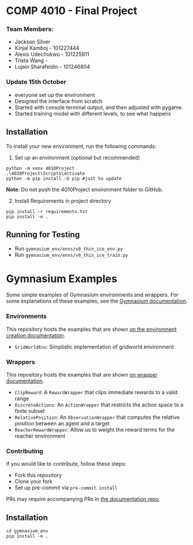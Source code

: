 # COMP 4010 - Final Project

### Team Members: 
- Jackson Silver
- Kinjal Kamboj      - 101227444
- Alexis Udechukwu   - 101225811
- Trista Wang        - 
- Lujain Sharafeldin - 101246804

### Update 15th October
- everyone set up the environment
- Designed the interface from scratch
- Started with console terminal output, and then adjusted with pygame.
- Started training model with different levels, to see what happens

## Installation

To install your new environment, run the following commands:

1. Set up an environment (optional but recommended)

```{shell}
python -m venv 4010Project
.\4010Project\Scripts\activate
python -m pip install -U pip #just to update
```
**Note**: Do not push the 4010Project environment folder to GitHub.

2. Install Requirements in project directory
```(shell)
pip install -r requirements.txt
pip install -e .
```

## Running for Testing
- Run  `gymnasium_env/envs/v0_thin_ice_env.py` 
- Run  `gymnasium_env/envs/v0_thin_ice_train.py` 



##
# Gymnasium Examples
Some simple examples of Gymnasium environments and wrappers.
For some explanations of these examples, see the [Gymnasium documentation](https://gymnasium.farama.org).

### Environments
This repository hosts the examples that are shown [on the environment creation documentation](https://gymnasium.farama.org/tutorials/gymnasium_basics/environment_creation/).
- `GridWorldEnv`: Simplistic implementation of gridworld environment

### Wrappers
This repository hosts the examples that are shown [on wrapper documentation](https://gymnasium.farama.org/api/wrappers/).
- `ClipReward`: A `RewardWrapper` that clips immediate rewards to a valid range
- `DiscreteActions`: An `ActionWrapper` that restricts the action space to a finite subset
- `RelativePosition`: An `ObservationWrapper` that computes the relative position between an agent and a target
- `ReacherRewardWrapper`: Allow us to weight the reward terms for the reacher environment

### Contributing
If you would like to contribute, follow these steps:
- Fork this repository
- Clone your fork
- Set up pre-commit via `pre-commit install`

PRs may require accompanying PRs in [the documentation repo](https://github.com/Farama-Foundation/Gymnasium/tree/main/docs).


## Installation

```{shell}
cd gymnasium_env
pip install -e .
```